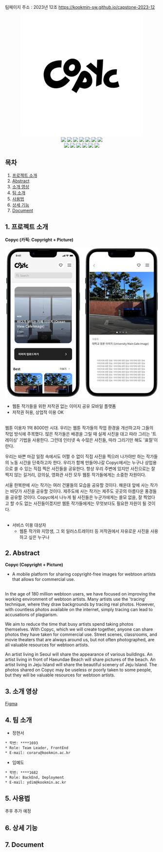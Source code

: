 팀페이지 주소 : 2023년 12조 https://kookmin-sw.github.io/capstone-2023-12

<div align=center>   
    <img alt="main" src="img/Copyc.png" width=400>
</div>
    
<div align=center>
    <img src="https://img.shields.io/badge/JavaScript-F7DF1E?style=for-the-badge&logo=JavaScript&logoColor=black">
    <img src="https://img.shields.io/badge/CSS3-1572B6?style=for-the-badge&logo=CSS3&logoColor=white">
    <img src="https://img.shields.io/badge/React-61DAFB?style=for-the-badge&logo=React&logoColor=black">
    <img src="https://img.shields.io/badge/TypeScript-3178C6?style=for-the-badge&logo=TypeScript&logoColor=white">
    <img src="https://img.shields.io/badge/Next.js-000000?style=for-the-badge&logo=Next.js&logoColor=white">
    <img src="https://img.shields.io/badge/Yarn-2C8EBB?style=for-the-badge&logo=Yarn&logoColor=white">
    <img src="https://img.shields.io/badge/Node.js-339933?style=for-the-badge&logo=Node.js&logoColor=white">
</div>

<div align=center>
    <img src="https://img.shields.io/badge/Python-3776AB?style=for-the-badge&logo=Python&logoColor=white">
    <img src="https://img.shields.io/badge/Django-092E20?style=for-the-badge&logo=Django&logoColor=white">
    <img src="https://img.shields.io/badge/Rest-A30200?style=for-the-badge&logo=&logoColor=white">
    <img src="https://img.shields.io/badge/AWS-232F3E?style=for-the-badge&logo=AmazonAWS&logoColor=white">
    <img src="https://img.shields.io/badge/Git-F05032?style=for-the-badge&logo=Git&logoColor=white">
    <img src="https://img.shields.io/badge/GitHub-181717?style=for-the-badge&logo=GitHub&logoColor=white">
</div>

## 목차

1. [프로젝트 소개](#-프로젝트-소개)
2. [Abstract](#-Abstract)
3. [소개 영상](#-소개-영상)
4. [팀 소개](#-팀-소개)
5. [사용법](#-사용)
6. [상세 기능](#-상세-기능)
7. [Document](#-Document)

## 1. 프로젝트 소개

**Copyc (카픽: Copyright + Picture)**

<img src="img/MainPage.png" width=250> <img src="img/InPage.png" width=250>

- 웹툰 작가들을 위한 저작권 없는 이미지 공유 모바일 플랫폼
- 저작권 허용, 상업적 이용 OK
<br/></br>

웹툰 이용자 1억 8000만 시대.
우리는 웹툰 작가들의 작업 환경을 개선하고자 그들의 작업 방식에 주목했다.
많은 작가들은 배경을 그릴 때 실제 사진을 대고 따라 그리는 '트레이싱' 기법을 사용한다.
그런데 인터넷 속 수많은 사진들, 따라 그리기만 해도 '표절'이란다.

우리는 바쁜 마감 일정 속에서도 어쩔 수 없이 직접 사진을 찍으러 나가야만 하는 작가들의 노동 시간을 단축하고자 한다.
우리가 함께 만들어나갈 Copyc에서는 누구나 상업용으로 쓸 수 있는 직접 찍은 사진들을 공유한다.
항상 우리 주변에 있지만 사진으로는 잘 찍지 않는 길거리, 강의실, 영화관 사진 모두 웹툰 작가들에게는 소중한 자원이다.

서울 한복판에 사는 작가는 여러 건물들의 모습을 공유할 것이다.
해운대 앞에 사는 작가는 바닷가 사진을 공유할 것이다.
제주도에 사는 작가는 제주도 곳곳의 아름다운 풍경들을 공유할 것이다.
Copyc에서 나누게 될 사진들은 누군가에게는 쓸모 없을, 잘 찍었다고 할 수도 없는 사진들이겠지만 웹툰 작가들에게는 무엇보다도 필요한 자원이 될 것이다.
<br/></br>

- 서비스 이용 대상자
    - 웹툰 작가와 지망생, 그 외 일러스트레이터 등 저작권에서 자유로운 사진을 사용하고 싶은 누구나

<!--###  소개 영상 -->

<!--프로젝트 소개하는 영상을 추가하세요 -->

## 2. Abstract

**Copyc (Copyright + Picture)**
- A mobile platform for sharing copyright-free images for webtoon artists that allows for commercial use.
<br/></br>

In the age of 180 million webtoon users, we have focused on improving the working environment of webtoon artists. Many artists use the 'tracing' technique, where they draw backgrounds by tracing real photos. However, with countless photos available on the internet, simply tracing can lead to accusations of plagiarism.

We aim to reduce the time that busy artists spend taking photos themselves. With Copyc, which we will create together, anyone can share photos they have taken for commercial use. Street scenes, classrooms, and movie theaters that are always around us, but not often photographed, are all valuable resources for webtoon artists.

An artist living in Seoul will share the appearance of various buildings. An artist living in front of Haeundae Beach will share pictures of the beach. An artist living in Jeju Island will share the beautiful scenery of Jeju Island. The photos shared on Copyc may be useless or poorly taken to some people, but they will be valuable resources for webtoon artists.

## 3. 소개 영상
[Figma](https://www.figma.com/file/8diQISW7sASCoCX9au06pY/Untitled?node-id=0%3A1&t=eLfRtNymkIzxVkie-1)
## 4. 팀 소개

- 정현서

```
* 학번: ****1693
* Role: Team Leader, FrontEnd
* E-mail: coraru@kookmin.ac.kr
```


- 임예도

```
* 학번: ****1682
* Role: BackEnd, Deployment
* E-mail: ydim@kookmin.ac.kr
```

## 5. 사용법

추후 추가 예정

## 6. 상세 기능

## 7. Document
